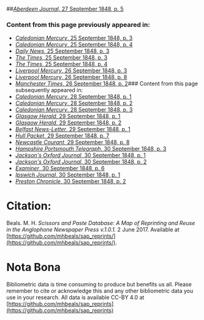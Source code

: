 ##[*Aberdeen Journal*, 27 September 1848, p. 5](https://mhbeals.github.io/sap_html/Aberdeen-Journal/Aberdeen-Journal-27-September-1848-p-5)

### Content from this page previously appeared in:
+ [*Caledonian Mercury*, 25 September 1848, p. 3](https://mhbeals.github.io/sap_html/Caledonian-Mercury/Caledonian-Mercury-25-September-1848-p-3)
+ [*Caledonian Mercury*, 25 September 1848, p. 4](https://mhbeals.github.io/sap_html/Caledonian-Mercury/Caledonian-Mercury-25-September-1848-p-4)
+ [*Daily News*, 25 September 1848, p. 3](https://mhbeals.github.io/sap_html/Daily-News/Daily-News-25-September-1848-p-3)
+ [*The Times*, 25 September 1848, p. 3](https://mhbeals.github.io/sap_html/The-Times/The-Times-25-September-1848-p-3)
+ [*The Times*, 25 September 1848, p. 4](https://mhbeals.github.io/sap_html/The-Times/The-Times-25-September-1848-p-4)
+ [*Liverpool Mercury*, 26 September 1848, p. 3](https://mhbeals.github.io/sap_html/Liverpool-Mercury/Liverpool-Mercury-26-September-1848-p-3)
+ [*Liverpool Mercury*, 26 September 1848, p. 8](https://mhbeals.github.io/sap_html/Liverpool-Mercury/Liverpool-Mercury-26-September-1848-p-8)
+ [*Manchester Times*, 26 September 1848, p. 2](https://mhbeals.github.io/sap_html/Manchester-Times/Manchester-Times-26-September-1848-p-2)### Content from this page subsequently appeared in:
+ [*Caledonian Mercury*, 28 September 1848, p. 1](https://mhbeals.github.io/sap_html/Caledonian-Mercury/Caledonian-Mercury-28-September-1848-p-1)
+ [*Caledonian Mercury*, 28 September 1848, p. 2](https://mhbeals.github.io/sap_html/Caledonian-Mercury/Caledonian-Mercury-28-September-1848-p-2)
+ [*Caledonian Mercury*, 28 September 1848, p. 3](https://mhbeals.github.io/sap_html/Caledonian-Mercury/Caledonian-Mercury-28-September-1848-p-3)
+ [*Glasgow Herald*, 29 September 1848, p. 1](https://mhbeals.github.io/sap_html/Glasgow-Herald/Glasgow-Herald-29-September-1848-p-1)
+ [*Glasgow Herald*, 29 September 1848, p. 2](https://mhbeals.github.io/sap_html/Glasgow-Herald/Glasgow-Herald-29-September-1848-p-2)
+ [*Belfast News-Letter*, 29 September 1848, p. 1](https://mhbeals.github.io/sap_html/Belfast-News-Letter/Belfast-News-Letter-29-September-1848-p-1)
+ [*Hull Packet*, 29 September 1848, p. 7](https://mhbeals.github.io/sap_html/Hull-Packet/Hull-Packet-29-September-1848-p-7)
+ [*Newcastle Courant*, 29 September 1848, p. 8](https://mhbeals.github.io/sap_html/Newcastle-Courant/Newcastle-Courant-29-September-1848-p-8)
+ [*Hampshire Portsmouth Telegraph*, 30 September 1848, p. 3](https://mhbeals.github.io/sap_html/Hampshire-Portsmouth-Telegraph/Hampshire-Portsmouth-Telegraph-30-September-1848-p-3)
+ [*Jackson's Oxford Journal*, 30 September 1848, p. 1](https://mhbeals.github.io/sap_html/Jackson's-Oxford-Journal/Jackson's-Oxford-Journal-30-September-1848-p-1)
+ [*Jackson's Oxford Journal*, 30 September 1848, p. 2](https://mhbeals.github.io/sap_html/Jackson's-Oxford-Journal/Jackson's-Oxford-Journal-30-September-1848-p-2)
+ [*Examiner*, 30 September 1848, p. 6](https://mhbeals.github.io/sap_html/Examiner/Examiner-30-September-1848-p-6)
+ [*Ipswich Journal*, 30 September 1848, p. 1](https://mhbeals.github.io/sap_html/Ipswich-Journal/Ipswich-Journal-30-September-1848-p-1)
+ [*Preston Chronicle*, 30 September 1848, p. 2](https://mhbeals.github.io/sap_html/Preston-Chronicle/Preston-Chronicle-30-September-1848-p-2)
                    
# Citation: 

Beals. M. H. *Scissors and Paste Database: A Map of Reprinting and Reuse in the Anglophone Newspaper Press v.1.0.1.* 2 June 2017. Available at [https://github.com/mhbeals/sap_reprints/](https://github.com/mhbeals/sap_reprints/). 
                    
# Nota Bona

Bibliometric data is time consuming to produce but benefits us all. Please remember to cite or acknowledge this and any other bibliometric data you use in your research. All data is available CC-BY 4.0 at [https://github.com/mhbeals/sap_reprints](https://github.com/mhbeals/sap_reprints)